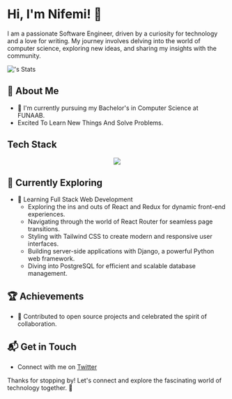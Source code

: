 # Hi, I'm Nifemi! 👋

I am a passionate  Software Engineer, driven by a curiosity for technology and a love for writing. My journey involves delving into the world of computer science, exploring new ideas, and sharing my insights with the community.

![<Nifemi-Adewusi>'s Stats](https://github-readme-stats.vercel.app/api?username=<username>&theme=vue-dark&show_icons=true&hide_border=true&count_private=true)

## 🚀 About Me
- 🔭 I'm currently pursuing my Bachelor's in Computer Science at FUNAAB.
- Excited To Learn New Things And Solve Problems.

## Tech Stack
<p align="center">
  <a href="https://skillicons.dev">
    <img src="https://skillicons.dev/icons?i=git,kubernetes,docker,c,vim" />
  </a>
</p>

## 🌱 Currently Exploring

- 🚀 Learning Full Stack Web Development
  - Exploring the ins and outs of React and Redux for dynamic front-end experiences.
  - Navigating through the world of React Router for seamless page transitions.
  - Styling with Tailwind CSS to create modern and responsive user interfaces.
  - Building server-side applications with Django, a powerful Python web framework.
  - Diving into PostgreSQL for efficient and scalable database management.

 ## 🏆 Achievements

- 🌟  Contributed to open source projects and celebrated the spirit of collaboration.


## 📬 Get in Touch

- Connect with me on [Twitter](https://twitter.com/adewusi_nifemi)
  

Thanks for stopping by! Let's connect and explore the fascinating world of technology together. 🚀


<!--
**Nifemi-Adewusi/Nifemi-Adewusi** is a ✨ _special_ ✨ repository because its `README.md` (this file) appears on your GitHub profile.

Here are some ideas to get you started:

- 🔭 I’m currently working on ...
- 🌱 I’m currently learning ...
- 👯 I’m looking to collaborate on ...
- 🤔 I’m looking for help with ...
- 💬 Ask me about ...
- 📫 How to reach me: ...
- 😄 Pronouns: ...
- ⚡ Fun fact: ...
-->

